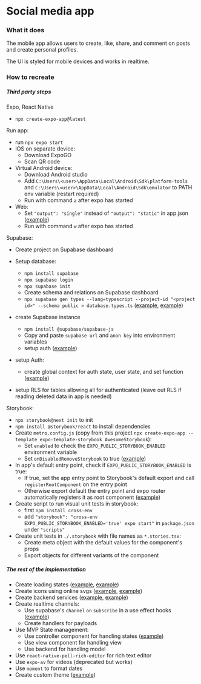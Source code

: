 # Social media app

### What it does

The mobile app allows users to create, like, share, and comment on posts and create personal profiles.

The UI is styled for mobile devices and works in realtime.

### How to recreate

##### Third party steps

Expo, React Native

- `npx create-expo-app@latest`

Run app:

- run `npx expo start`
- IOS on separate device:
  - Download ExpoGO  
  - Scan QR code
- Virtual Android device:
  - Download Android studio
  - Add `C:\Users\<user>\AppData\Local\Android\Sdk\platform-tools` and `C:\Users\<user>\AppData\Local\Android\Sdk\emulator` to PATH env variable (restart required)
  - Run with command `a` after expo has started
- Web:
  - Set `"output": "single"` instead of `"output": "static"` in app.json ([example](/app.json))
  - Run with command `w` after expo has started

Supabase:

- Create project on Supabase dashboard
- Setup database:
  - `npm install supabase`
  - `npx supabase login`
  - `npx supabase init`
  - Create schema and relations on Supabase dashboard
  - `npx supabase gen types --lang=typescript --project-id "<project id>" --schema public > database.types.ts` ([example](/types/database.types.ts), [example](/types/supabase.d.ts))

- create Supabase instance
  - `npm install @supabase/supabase-js`
  - Copy and paste `supabase url` and `anon key` into environment variables
  - setup auth ([example](/lib/Supabase.ts))

- setup Auth:
  - create global context for auth state, user state, and set function ([example](/context/AuthContext.tsx))

- setup RLS for tables allowing all for authenticated (leave out RLS if reading deleted data in app is needed)
  
Storybook:

- `npx storybook@next init` to init
- `npm install @storybook/react` to install dependencies
- Create `metro.config.js`  (copy from this project `npx create-expo-app --template expo-template-storybook AwesomeStorybook`):
  - Set `enabled` to check the `EXPO_PUBLIC_STORYBOOK_ENABLED` environment variable
  - Set `onDisabledRemoveStorybook` to true ([example](/metro.config.js))
- In app's default entry point, check if  `EXPO_PUBLIC_STORYBOOK_ENABLED` is true:
  - If true, set the app entry point to Storybook's default export and call `registerRootComponent` on the entry point
  - Otherwise export default the entry point and expo router automatically registers it as root component ([example](/app/index.tsx))
- Create script to run visual unit tests in storybook:
  - first `npm install cross-env`
  - add `"storybook": "cross-env EXPO_PUBLIC_STORYBOOK_ENABLED='true' expo start"` in `package.json` under `"scripts"`
- Create unit tests in `./.storybook` with file names as `*.stories.tsx`:
  - Create meta object with the default values for the component's props
  - Export objects for different variants of the component

##### The rest of the implementation

- Create loading states ([example](/components/Loading.tsx), [example](/app/index.tsx))
- Create icons using online svgs ([example](/assets/icons/index.tsx), [example](/assets/icons/Heart.tsx))
- Create backend services ([example](/services/imageService.ts), [example](/services/userService.ts))
- Create realtime channels:
  - Use supabase's `channel` `on` `subscribe` in a use effect hooks ([example](/app/(main)/home.tsx))
  - Create handlers for payloads
- Use MVP State management:
  - Use controller component for handling states ([example](/app/(main)/postDetails.tsx))
  - Use view component for handling view
  - Use backend for handling model
- Use `react-native-pell-rich-editor` for rich text editor
- Use `expo-av` for videos (deprecated but works)
- Use `moment` to format dates
- Create custom theme ([example](/constants/theme.ts))
